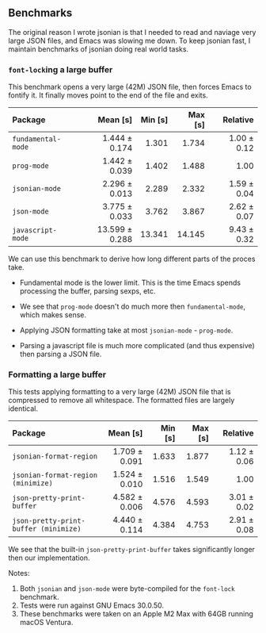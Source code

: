 
## Benchmarks

The original reason I wrote jsonian is that I needed to read and naviage very large JSON
files, and Emacs was slowing me down. To keep jsonian fast, I maintain benchmarks of
jsonian doing real world tasks.

### `font-lock`ing a large buffer

This benchmark opens a very large (42M) JSON file, then forces Emacs to fontify it. It
finally moves point to the end of the file and exits.

| Package | Mean [s] | Min [s] | Max [s] | Relative |
|:---|---:|---:|---:|---:|
| `fundamental-mode` | 1.444 ± 0.174 | 1.301 | 1.734 | 1.00 ± 0.12 |
| `prog-mode` | 1.442 ± 0.039 | 1.402 | 1.488 | 1.00 |
| `jsonian-mode` | 2.296 ± 0.013 | 2.289 | 2.332 | 1.59 ± 0.04 |
| `json-mode` | 3.775 ± 0.033 | 3.762 | 3.867 | 2.62 ± 0.07 |
| `javascript-mode` | 13.599 ± 0.288 | 13.341 | 14.145 | 9.43 ± 0.32 |

We can use this benchmark to derive how long different parts of the proces take.

- Fundamental mode is the lower limit. This is the time Emacs spends processing the
  buffer, parsing sexps, etc.

- We see that `prog-mode` doesn\'t do much more then `fundamental-mode`, which makes
  sense.

- Applying JSON formatting take at most `jsonian-mode` - `prog-mode`.

- Parsing a javascript file is much more complicated (and thus expensive) then parsing a
  JSON file.

### Formatting a large buffer

This tests applying formatting to a very large (42M) JSON file that is compressed to
remove all whitespace. The formatted files are largely identical.

| Package | Mean [s] | Min [s] | Max [s] | Relative |
|:---|---:|---:|---:|---:|
| `jsonian-format-region` | 1.709 ± 0.091 | 1.633 | 1.877 | 1.12 ± 0.06 |
| `jsonian-format-region (minimize)` | 1.524 ± 0.010 | 1.516 | 1.549 | 1.00 |
| `json-pretty-print-buffer` | 4.582 ± 0.006 | 4.576 | 4.593 | 3.01 ± 0.02 |
| `json-pretty-print-buffer (minimize)` | 4.440 ± 0.114 | 4.384 | 4.753 | 2.91 ± 0.08 |

We see that the built-in `json-pretty-print-buffer` takes significantly longer then our
implementation.

Notes:

1. Both `jsonian` and `json-mode` were byte-compiled for the `font-lock` benchmark.
1. Tests were run against GNU Emacs 30.0.50.
1. These benchmarks were taken on an Apple M2 Max with 64GB running macOS Ventura.
